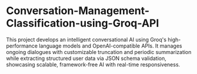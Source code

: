 # Conversation-Management-Classification-using-Groq-API
This project develops an intelligent conversational AI using Groq's high-performance language models and OpenAI-compatible APIs. It manages ongoing dialogues with customizable truncation and periodic summarization while extracting structured user data via JSON schema validation, showcasing scalable, framework-free AI with real-time responsiveness.
